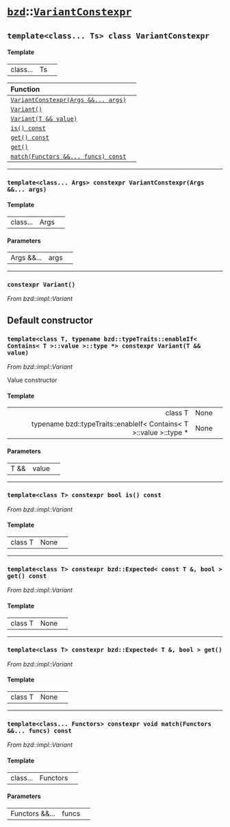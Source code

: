# [`bzd`](../../index.md)::[`VariantConstexpr`](../index.md)

## `template<class... Ts> class VariantConstexpr`

#### Template
||||
|---:|:---|:---|
|class...|Ts||

|Function||
|:---|:---|
|[`VariantConstexpr(Args &&... args)`](./index.md)||
|[`Variant()`](./index.md)||
|[`Variant(T && value)`](./index.md)||
|[`is() const`](./index.md)||
|[`get() const`](./index.md)||
|[`get()`](./index.md)||
|[`match(Functors &&... funcs) const`](./index.md)||
------
### `template<class... Args> constexpr VariantConstexpr(Args &&... args)`

#### Template
||||
|---:|:---|:---|
|class...|Args||
#### Parameters
||||
|---:|:---|:---|
|Args &&...|args||
------
### `constexpr Variant()`
*From bzd::impl::Variant*

Default constructor
------
### `template<class T, typename bzd::typeTraits::enableIf< Contains< T >::value >::type *> constexpr Variant(T && value)`
*From bzd::impl::Variant*

Value constructor
#### Template
||||
|---:|:---|:---|
|class T|None||
|typename bzd::typeTraits::enableIf< Contains< T >::value >::type *|None||
#### Parameters
||||
|---:|:---|:---|
|T &&|value||
------
### `template<class T> constexpr bool is() const`
*From bzd::impl::Variant*


#### Template
||||
|---:|:---|:---|
|class T|None||
------
### `template<class T> constexpr bzd::Expected< const T &, bool > get() const`
*From bzd::impl::Variant*


#### Template
||||
|---:|:---|:---|
|class T|None||
------
### `template<class T> constexpr bzd::Expected< T &, bool > get()`
*From bzd::impl::Variant*


#### Template
||||
|---:|:---|:---|
|class T|None||
------
### `template<class... Functors> constexpr void match(Functors &&... funcs) const`
*From bzd::impl::Variant*


#### Template
||||
|---:|:---|:---|
|class...|Functors||
#### Parameters
||||
|---:|:---|:---|
|Functors &&...|funcs||

